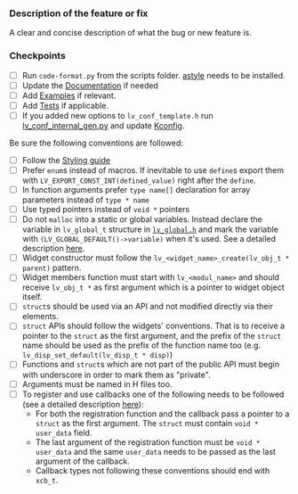 ### Description of the feature or fix

A clear and concise description of what the bug or new feature is.

### Checkpoints
- [ ] Run `code-format.py` from the scripts folder. [astyle](http://astyle.sourceforge.net/install.html) needs to be installed.
- [ ] Update the [Documentation](https://github.com/lvgl/lvgl/tree/master/docs) if needed
- [ ] Add [Examples](https://github.com/lvgl/lvgl/tree/master/examples) if relevant. 
- [ ] Add [Tests](https://github.com/lvgl/lvgl/blob/master/tests/README.md) if applicable.
- [ ] If you added new options to `lv_conf_template.h` run [lv_conf_internal_gen.py](https://github.com/lvgl/lvgl/blob/release/v8.3/scripts/lv_conf_internal_gen.py) and update [Kconfig](https://github.com/lvgl/lvgl/blob/release/v8.3/Kconfig).
 
Be sure the following conventions are followed:
- [ ] Follow the [Styling guide](https://github.com/lvgl/lvgl/blob/master/docs/CODING_STYLE.md)
- [ ] Prefer `enum`s instead of macros. If inevitable to use `define`s export them with `LV_EXPORT_CONST_INT(defined_value)` right after the `define`.
- [ ] In function arguments prefer `type name[]` declaration for array parameters instead of `type * name`
- [ ] Use typed pointers instead of `void *` pointers
- [ ] Do not `malloc` into a static or global variables. Instead declare the variable in `lv_global_t` structure in [`lv_global.h`](https://github.com/lvgl/lvgl/blob/master/src/core/lv_global.h) and mark the variable with `(LV_GLOBAL_DEFAULT()->variable)` when it's used. See a detailed description [here](https://docs.lvgl.io/master/get-started/bindings/micropython.html#memory-management).
- [ ] Widget constructor must follow the `lv_<widget_name>_create(lv_obj_t * parent)` pattern.
- [ ] Widget members function must start with `lv_<modul_name>` and should receive `lv_obj_t *` as first argument which is a pointer to widget object itself.  
- [ ] `struct`s should be used via an API and not modified directly via their elements.
- [ ] `struct` APIs should follow the widgets' conventions. That is to receive a pointer to the `struct` as the first argument, and the prefix of the `struct` name should be used as the prefix of the function name too (e.g.  `lv_disp_set_default(lv_disp_t * disp)`)
- [ ] Functions and `struct`s which are not part of the public API must begin with underscore in order to mark them as "private".
- [ ] Arguments must be named in H files too.
- [ ] To register and use callbacks one of the following needs to be followed (see a detailed description [here](https://docs.lvgl.io/master/get-started/bindings/micropython.html#callbacks)):
  - For both the registration function and the callback pass a pointer to a `struct` as the first argument. The `struct` must contain `void * user_data` field.
  - The last argument of the registration function must be `void * user_data` and the same `user_data` needs to be passed as the last argument of the callback.
  - Callback types not following these conventions should end with `xcb_t`.
